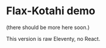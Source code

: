 <body>

# Flax-Kotahi demo

(there should be more here soon.)

This version is raw Eleventy, no React.

</body>